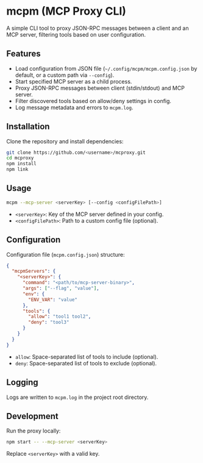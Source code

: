 # mcpm (MCP Proxy CLI)

A simple CLI tool to proxy JSON-RPC messages between a client and an MCP server, filtering tools based on user configuration.

## Features

- Load configuration from JSON file (`~/.config/mcpm/mcpm.config.json` by default, or a custom path via `--config`).
- Start specified MCP server as a child process.
- Proxy JSON-RPC messages between client (stdin/stdout) and MCP server.
- Filter discovered tools based on allow/deny settings in config.
- Log message metadata and errors to `mcpm.log`.

## Installation

Clone the repository and install dependencies:

```bash
git clone https://github.com/<username>/mcproxy.git
cd mcproxy
npm install
npm link
```

## Usage

```bash
mcpm --mcp-server <serverKey> [--config <configFilePath>]
```

- `<serverKey>`: Key of the MCP server defined in your config.
- `<configFilePath>`: Path to a custom config file (optional).

## Configuration

Configuration file (`mcpm.config.json`) structure:

```json
{
  "mcpmServers": {
    "<serverKey>": {
      "command": "<path/to/mcp-server-binary>",
      "args": ["--flag", "value"],
      "env": {
        "ENV_VAR": "value"
      },
      "tools": {
        "allow": "tool1 tool2",
        "deny": "tool3"
      }
    }
  }
}
```

- `allow`: Space-separated list of tools to include (optional).
- `deny`: Space-separated list of tools to exclude (optional).

## Logging

Logs are written to `mcpm.log` in the project root directory.

## Development

Run the proxy locally:

```bash
npm start -- --mcp-server <serverKey>
```

Replace `<serverKey>` with a valid key.
